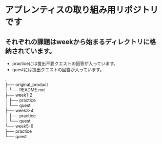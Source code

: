 # **アプレンティスの取り組み用リポジトリです**

## それぞれの課題はweekから始まるディレクトリに格納されています。
- practiceには提出不要クエストの回答が入っています。
- questには提出クエストの回答が入っています。

.  
├── original_product  
│   └── README.md  
├── week1-2  
│   ├── practice  
│   └── quest  
├── week3-4  
│   ├── practice  
│   └── quest  
└── week5-6  
    ├── practice  
    └── quest  
